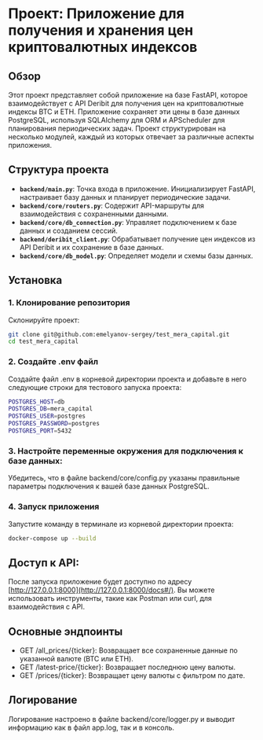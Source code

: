 # Проект: Приложение для получения и хранения цен криптовалютных индексов

## Обзор
Этот проект представляет собой приложение на базе FastAPI, которое взаимодействует с API Deribit для получения цен на криптовалютные индексы BTC и ETH. Приложение сохраняет эти цены в базе данных PostgreSQL, используя SQLAlchemy для ORM и APScheduler для планирования периодических задач. Проект структурирован на несколько модулей, каждый из которых отвечает за различные аспекты приложения.

## Структура проекта

- **`backend/main.py`**: Точка входа в приложение. Инициализирует FastAPI, настраивает базу данных и планирует периодические задачи.
- **`backend/core/routers.py`**: Содержит API-маршруты для взаимодействия с сохраненными данными.
- **`backend/core/db_connection.py`**: Управляет подключением к базе данных и созданием сессий.
- **`backend/deribit_client.py`**: Обрабатывает получение цен индексов из API Deribit и их сохранение в базе данных.
- **`backend/core/db_model.py`**: Определяет модели и схемы базы данных.


## Установка

### 1. Клонирование репозитория
Склонируйте проект:
```sh
git clone git@github.com:emelyanov-sergey/test_mera_capital.git
cd test_mera_capital
```

### 2. Создайте .env файл
Создайте файл .env в корневой директории проекта и добавьте в него следующие строки для тестового запуска проекта:
```sh
POSTGRES_HOST=db
POSTGRES_DB=mera_capital
POSTGRES_USER=postgres
POSTGRES_PASSWORD=postgres
POSTGRES_PORT=5432
```

### 3. Настройте переменные окружения для подключения к базе данных:
Убедитесь, что в файле backend/core/config.py указаны правильные параметры подключения к вашей базе данных PostgreSQL.

### 4. Запуск приложения
Запустите команду в терминале из корневой директории проекта:
```sh
docker-compose up --build
```


## Доступ к API:
После запуска приложение будет доступно по адресу [http://127.0.0.1:8000](http://127.0.0.1:8000/docs#/). Вы можете использовать инструменты, такие как Postman или curl, для взаимодействия с API.
## Основные эндпоинты
- GET /all_prices/{ticker}: Возвращает все сохраненные данные по указанной валюте (BTC или ETH).
- GET /latest-price/{ticker}: Возвращает последнюю цену валюты.
- GET /prices/{ticker}: Возвращает цену валюты с фильтром по дате.

## Логирование
Логирование настроено в файле backend/core/logger.py и выводит информацию как в файл app.log, так и в консоль.
